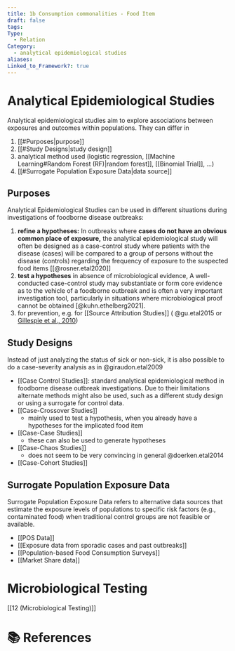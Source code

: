 ```yaml
---
title: 1b Consumption commonalities - Food Item
draft: false
tags: 
Type:
  - Relation
Category:
  - analytical epidemiological studies
aliases: 
Linked_to_Framework?: true
---
```

# Analytical Epidemiological Studies
Analytical epidemiological studies aim to explore associations between exposures and outcomes within populations. They can differ in 
1. [[#Purposes|purpose]]
2. [[#Study Designs|study design]]
3. analytical method used (logistic regression, [[Machine Learning#Random Forest (RF)|random forest]], [[Binomial Trial]], ...)  
4. [[#Surrogate Population Exposure Data|data source]] 

## Purposes
Analytical Epidemiological Studies can  be used in different situations during investigations of foodborne disease outbreaks: 
1. **refine a hypotheses:** In outbreaks where **cases do not have an obvious common place of exposure,** the analytical epidemiological study will often be designed as a case-control study where patients with the disease (cases) will be compared to a group of persons without the disease (controls) regarding the frequency of exposure to the suspected food items [[@rosner.etal2020]]
2. **test a hypotheses** in absence of microbiological evidence, A well-conducted case-control study may substantiate or form core evidence as to the vehicle of a foodborne outbreak and is often a very important investigation tool, particularly in situations where microbiological proof cannot be obtained [@kuhn.ethelberg2021].
3. for prevention, e.g. for [[Source Attribution Studies]] ( @gu.etal2015 or [Gillespie et al., 2010](https://pubmed.ncbi.nlm.nih.gov/20586610/))

## Study Designs
Instead of just analyzing the status of sick or non-sick, it is also possible to do a case-severity analysis as in @giraudon.etal2009
- [[Case Control Studies]]:  standard analytical epidemiological method in foodborne disease outbreak investigations. Due to their limitations alternate methods might also be used, such as a different study design or using a surrogate for control data. 
- [[Case-Crossover Studies]]
	- mainly used to test a hypothesis, when you already have a hypotheses for the implicated food item
- [[Case-Case Studies]]
	- these can also be used to generate hypotheses 
- [[Case-Chaos Studies]]
	- does not seem to be very convincing in general @doerken.etal2014
- [[Case-Cohort Studies]]

## Surrogate Population Exposure Data
Surrogate Population Exposure Data refers to alternative data sources that estimate the exposure levels of populations to specific risk factors (e.g., contaminated food) when traditional control groups are not feasible or available. 
- [[POS Data]]
- [[Exposure data from sporadic cases and past outbreaks]]
- [[Population-based Food Consumption Surveys]]
- [[Market Share data]]


# Microbiological Testing
[[12 (Microbiological Testing)]]




# 📚 References
